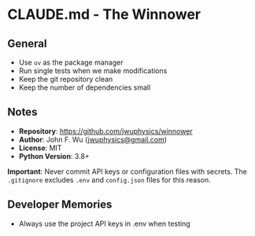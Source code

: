 # CLAUDE.md - The Winnower

## General
- Use `uv` as the package manager
- Run single tests when we make modifications
- Keep the git repository clean
- Keep the number of dependencies small

## Notes

- **Repository**: https://github.com/jwuphysics/winnower
- **Author**: John F. Wu (jwuphysics@gmail.com)
- **License**: MIT
- **Python Version**: 3.8+

**Important**: Never commit API keys or configuration files with secrets. The `.gitignore` excludes `.env` and `config.json` files for this reason.

## Developer Memories

- Always use the project API keys in .env when testing